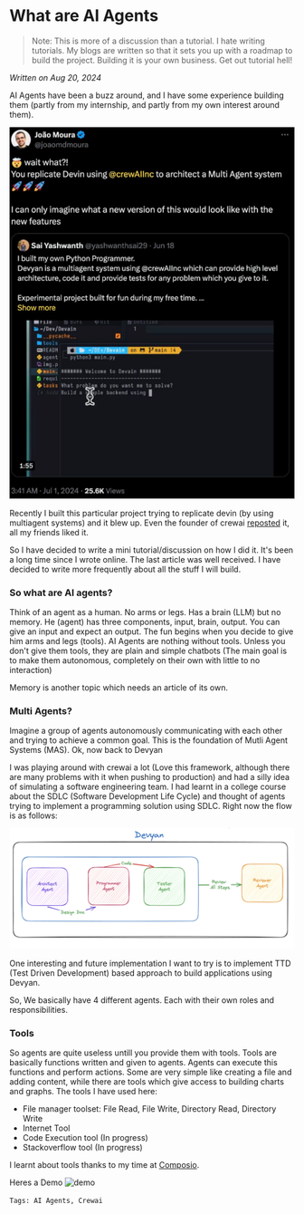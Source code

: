 # What are AI Agents

> Note: This is more of a discussion than a tutorial. I hate writing tutorials. My blogs are written so that it sets you up with a roadmap to build the project. Building it is your own business. Get out tutorial hell!

*Written on Aug 20, 2024*


AI Agents have been a buzz around, and I have some experience building them (partly from my internship, and partly from my own interest around them). 

![tweet](../articleimages/tweet.png)

Recently I built this particular project trying to replicate devin (by using multiagent systems) and it blew up. Even the founder of crewai [reposted](https://x.com/joaomdmoura/status/1807537542411022468) it, all my friends liked it. 

So I have decided to write a mini tutorial/discussion on how I did it. It's been a long time since I wrote online. The last article was well received. I have decided to write more frequently about all the stuff I will build. 
  

### So what are AI agents?
Think of an agent as a human. No arms or legs. Has a brain (LLM) but no memory. He (agent) has three components, input, brain, output. You can give an input and expect an output.
The fun begins when you decide to give him arms and legs (tools). AI Agents are nothing without tools. Unless you don't give them tools, they are plain and simple chatbots (The main goal is to make them autonomous, completely on their own with little to no interaction)

Memory is another topic which needs an article of its own.

### Multi Agents?
Imagine a group of agents autonomously communicating with each other and trying to achieve a common goal. This is the foundation of Mutli Agent Systems (MAS).
Ok, now back to Devyan

I was playing around with crewai a lot (Love this framework, although there are many problems with it when pushing to production) and had a silly idea of simulating a software engineering team. I had learnt in a college course about the SDLC (Software Development Life Cycle) and thought of agents trying to implement a programming solution using SDLC. Right now the flow is as follows:

![architecture](../articleimages/devyanarchitecture.png)

One interesting and future implementation I want to try is to implement TTD (Test Driven Development) based approach to build applications using Devyan.

So, We basically have 4 different agents. Each with their own roles and responsibilities.
### Tools
So agents are quite useless untill you provide them with tools. Tools are basically functions written and given to agents. Agents can execute this functions and perform actions. Some are very simple like creating a file and adding content, while there are tools which give access to building charts and graphs. 
The tools I have used here:
* File manager toolset: File Read, File Write, Directory Read, Directory Write
* Internet Tool
* Code Execution tool (In progress)
* Stackoverflow tool (In progress)

I learnt about tools thanks to my time at [Composio](https://composio.dev).

Heres a Demo
![demo](../articleimages/devyan.gif)

`Tags: AI Agents, Crewai`